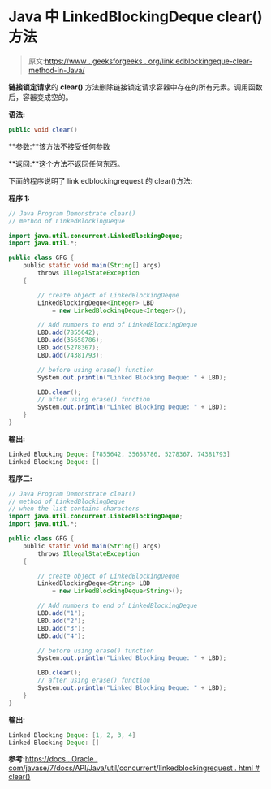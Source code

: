 # Java 中 LinkedBlockingDeque clear()方法

> 原文:[https://www . geeksforgeeks . org/link edblockingeque-clear-method-in-Java/](https://www.geeksforgeeks.org/linkedblockingdeque-clear-method-in-java/)

**链接锁定请求**的 **clear()** 方法删除链接锁定请求容器中存在的所有元素。调用函数后，容器变成空的。

**语法:**

```java
public void clear()
```

**参数:**该方法不接受任何参数

**返回:**这个方法不返回任何东西。

下面的程序说明了 link edblockingrequest 的 clear()方法:

**程序 1:**

```java
// Java Program Demonstrate clear()
// method of LinkedBlockingDeque

import java.util.concurrent.LinkedBlockingDeque;
import java.util.*;

public class GFG {
    public static void main(String[] args)
        throws IllegalStateException
    {

        // create object of LinkedBlockingDeque
        LinkedBlockingDeque<Integer> LBD
            = new LinkedBlockingDeque<Integer>();

        // Add numbers to end of LinkedBlockingDeque
        LBD.add(7855642);
        LBD.add(35658786);
        LBD.add(5278367);
        LBD.add(74381793);

        // before using erase() function
        System.out.println("Linked Blocking Deque: " + LBD);

        LBD.clear();
        // after using erase() function
        System.out.println("Linked Blocking Deque: " + LBD);
    }
}
```

**输出:**

```java
Linked Blocking Deque: [7855642, 35658786, 5278367, 74381793]
Linked Blocking Deque: []

```

**程序二:**

```java
// Java Program Demonstrate clear()
// method of LinkedBlockingDeque
// when the list contains characters
import java.util.concurrent.LinkedBlockingDeque;
import java.util.*;

public class GFG {
    public static void main(String[] args)
        throws IllegalStateException
    {

        // create object of LinkedBlockingDeque
        LinkedBlockingDeque<String> LBD
            = new LinkedBlockingDeque<String>();

        // Add numbers to end of LinkedBlockingDeque
        LBD.add("1");
        LBD.add("2");
        LBD.add("3");
        LBD.add("4");

        // before using erase() function
        System.out.println("Linked Blocking Deque: " + LBD);

        LBD.clear();
        // after using erase() function
        System.out.println("Linked Blocking Deque: " + LBD);
    }
}
```

**输出:**

```java
Linked Blocking Deque: [1, 2, 3, 4]
Linked Blocking Deque: []

```

**参考:**[https://docs . Oracle . com/javase/7/docs/API/Java/util/concurrent/linkedblockingrequest . html # clear()](https://docs.oracle.com/javase/7/docs/api/java/util/concurrent/LinkedBlockingDeque.html#clear())